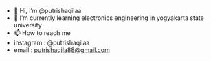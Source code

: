 - 👋 Hi, I’m @putrishaqilaa
- 🌱 I’m currently learning electronics engineering in yogyakarta state university
- 📫 How to reach me 
 -  instagram : @putrishaqilaa
 -  email : putrishaqila88@gmail.com

